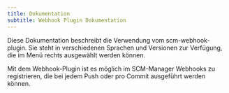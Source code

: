 ```yaml
---
title: Dokumentation
subtitle: Webhook Plugin Dokumentation
---
```

Diese Dokumentation beschreibt die Verwendung vom scm-webhook-plugin. Sie steht in verschiedenen Sprachen und Versionen zur Verfügung, die im Menü rechts ausgewählt werden können.

Mit dem Webhook-Plugin ist es möglich im SCM-Manager Webhooks zu registrieren, die bei jedem Push oder pro Commit ausgeführt werden können.
